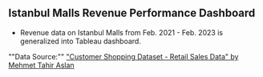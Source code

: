 ## Istanbul Malls Revenue Performance Dashboard
- Revenue data on Istanbul Malls from Feb. 2021 - Feb. 2023 is generalized into Tableau dashboard.

""Data Source:"" ["Customer Shopping Dataset - Retail Sales Data" by Mehmet Tahir Aslan](https://www.kaggle.com/datasets/mehmettahiraslan/customer-shopping-dataset)
